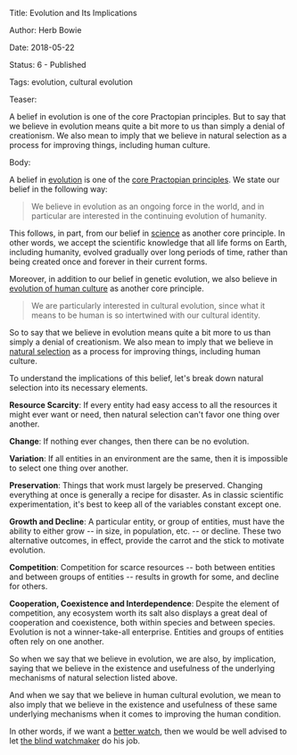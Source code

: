 Title:  Evolution and Its Implications

Author: Herb Bowie

Date:   2018-05-22

Status: 6 - Published

Tags:   evolution, cultural evolution

Teaser: 
 
A belief in evolution is one of the core Practopian principles. But to say that we believe in evolution means quite a bit more to us than simply a denial of creationism. We also mean to imply that we believe in natural selection as a process for improving things, including human culture. 

Body:

A belief in [evolution][] is one of the [core Practopian principles][cp]. We state our belief in the following way:

> We believe in evolution as an ongoing force in the world, and in particular are interested in the continuing evolution of humanity.

This follows, in part, from our belief in [science][] as another core principle. In other words, we accept the scientific knowledge that all life forms on Earth, including humanity, evolved gradually over long periods of time, rather than being created once and forever in their current forms. 

Moreover, in addition to our belief in genetic evolution, we also believe in [evolution of human culture][cultevo] as another core principle. 

> We are particularly interested in cultural evolution, since what it means to be human is so intertwined with our cultural identity.

So to say that we believe in evolution means quite a bit more to us than simply a denial of creationism. We also mean to imply that we believe in [natural selection][nat-sel] as a process for improving things, including human culture. 

To understand the implications of this belief, let's break down natural selection into its necessary elements. 

**Resource Scarcity**: If every entity had easy access to all the resources it might ever want or need, then natural selection can't favor one thing over another.

**Change**: If nothing ever changes, then there can be no evolution.

**Variation**: If all entities in an environment are the same, then it is impossible to select one thing over another. 

**Preservation**: Things that work must largely be preserved. Changing everything at once is generally a recipe for disaster. As in classic scientific experimentation, it's best to keep all of the variables constant except one. 

**Growth and Decline**: A particular entity, or group of entities, must have the ability to either grow -- in size, in population, etc. -- or decline. These two alternative outcomes, in effect, provide the carrot and the stick to motivate evolution. 

**Competition**: Competition for scarce resources -- both between entities and between groups of entities -- results in growth for some, and decline for others. 

**Cooperation, Coexistence and Interdependence**: Despite the element of competition, any ecosystem worth its salt also displays a great deal of cooperation and coexistence, both within species and between species. Evolution is not a winner-take-all enterprise. Entities and groups of entities often rely on one another. 

So when we say that we believe in evolution, we are also, by implication, saying that we believe in the existence and usefulness of the underlying mechanisms of natural selection listed above. 

And when we say that we believe in human cultural evolution, we mean to also imply that we believe in the existence and usefulness of these same underlying mechanisms when it comes to improving the human condition. 

In other words, if we want a [better watch][apple-watch], then we would be well advised to let [the blind watchmaker][blind] do his job. 

[apple-watch]: https://www.apple.com/watch/

[blind]: https://en.wikipedia.org/wiki/The_Blind_Watchmaker

[cp]: ../core/principles.html

[cultevo]: ../tags/cultural-evolution.html

[evolution]: ../tags/evolution.html

[nat-sel]: https://en.wikipedia.org/wiki/Natural_selection

[science]: ../tags/science.html
